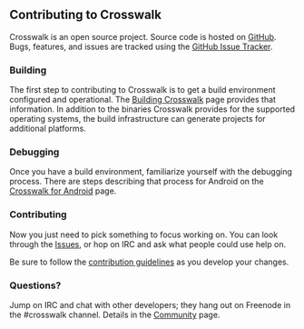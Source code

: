 ## Contributing to Crosswalk
Crosswalk is an open source project. Source code is hosted on [GitHub](http://github.com/crosswalk-project). Bugs, features, and issues are tracked using the [GitHub Issue Tracker](http://github.com/crosswalk-project/crosswalk/issues).

### Building
The first step to contributing to Crosswalk is to get a build environment configured and operational. The [Building Crosswalk](#contribute/building_crosswalk) page provides that information. In addition to the binaries Crosswalk provides for the supported operating systems, the build infrastructure can generate projects for additional platforms. 

### Debugging
Once you have a build environment, familiarize yourself with the debugging process. There are steps describing that process for Android on the [Crosswalk for Android](#contribute/crosswalk-on-android) page.

### Contributing
Now you just need to pick something to focus working on. You can look through the [Issues](http://github.com/crosswalk-project), or hop on IRC and ask what people could use help on.

Be sure to follow the [contribution guidelines](#contribute/contributing-code) as you develop your changes.

### Questions?
Jump on IRC and chat with other developers; they hang out on Freenode in the #crosswalk channel. Details in the [Community](#documentation/community) page.
